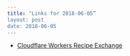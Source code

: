 ```yaml
---
title: "Links for 2018-06-05”
layout: post
date: 2018-06-05
---
```


* [Cloudflare Workers Recipe Exchange](https://blog.cloudflare.com/cloudflare-workers-recipe-exchange/)
